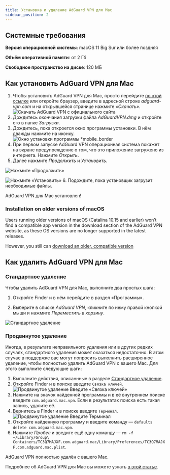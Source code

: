 ```yaml
---
title: Установка и удаление AdGuard VPN для Mac
sidebar_position: 2
---
```


## Системные требования

**Версия операционной системы**: macOS 11 Big Sur или более поздняя

**Объём оперативной памяти**: от 2 Гб

**Свободное пространство на диске**: 120 МБ

## Как установить AdGuard VPN для Mac

1. Чтобы установить AdGuard VPN для Mac, просто перейдите [по этой ссылке](https://agrd.io/mac_vpn) или откройте браузер, введите в адресной строке *adguard-vpn.com* и на открывшейся странице нажмите *«Скачать»*. ![Скачать AdGuard VPN с официального сайта](https://cdn.adguardvpn.com/public/Adguard/kb/vpn-install/mac-install-en.png)
2. Дождитесь окончания загрузки файла *AdGuardVPN.dmg* и откройте его в папке *Загрузки*.
3. Дождитесь, пока откроется окно программы установки. В нём дважды нажмите на иконку. ![Окно установки программы *mobile_border](https://cdn.adguardvpn.com/public/Adguard/kb/vpn-install/mac-install-ru-1.png)
4. При первом запуске AdGuard VPN операционная система покажет на экране предупреждение о том, что это приложение загружено из интернета. Нажмите *Открыть*.
5. Далее нажмите *Продолжить* и *Установить*.

![Нажмите «Продолжить»](https://cdn.adguardvpn.com/public/Adguard/kb/vpn-install/.mac-install-2-en~imageoptim.png)

![Нажмите «Установить»](https://cdn.adguardvpn.com/public/Adguard/kb/vpn-install/mac-install-3-en.png)
6. Подождите, пока установщик загрузит необходимые файлы.

AdGuard VPN для Mac установлен!

### Installation on older versions of macOS

Users running older versions of macOS (Catalina 10.15 and earlier) won’t find a compatible app version in the download section of the AdGuard VPN website, as these OS versions are no longer supported in the latest releases.

However, you still can [download an older, compatible version](https://agrd.io/adguard_vpn_for_macoscatalina)

## Как удалить AdGuard VPN для Mac

### Стандартное удаление

Чтобы удалить AdGuard VPN для Mac, выполните два простых шага:

1. Откройте Finder и в нём перейдите в раздел «Программы».

2. Выберите в списке *AdGuard VPN*, кликните по нему правой кнопкой мыши и нажмите *Переместить в корзину*.

![Стандартное удаление](https://cdn.adguardvpn.com/public/Adguard/kb/vpn-install/mac-uninstall-1-en.png)

### Продвинутое удаление

Иногда, в результате неправильного удаления или в других редких случаях, стандартного удаления может оказаться недостаточно. В этом случае в поддержке вас могут попросить выполнить расширенное удаление, чтобы полностью удалить AdGuard VPN с вашего Mac. Для этого выполните следующие шаги:

1. Выполните действия, описаннные в разделе [Стандартное удаление](#how-to-uninstall-adguard-vpn-for-mac).
2. Откройте Finder и в поиске введите `Связка ключей`. ![Продвинутое удаление Введите «Связка ключей»](https://cdn.adguardvpn.com/public/Adguard/kb/vpn-install/mac-key-chain-en.png)
3. Нажмите на значок найденной программы и в её внутреннем поиске введите `com.adguard.mac.vpn`. Если в результатах поиска есть такая запись, удалите её.
4. Вернитесь в Finder и в поиске введите `Терминал`. ![Продвинутое удаление Введите Терминал](https://cdn.adguardvpn.com/public/Adguard/kb/vpn-install/mac-terminal-en.png)
5. Откройте найденную программу и введите команду — `defaults delete com.adguard.mac.vpn`.
6. Нажмите *Пробел* и введите ещё одну команду — `rm -f ~/Library/Group\ Containers/TC3Q7MAJXF.com.adguard.mac/Library/Preferences/TC3Q7MAJXF.com.adguard.mac.plist`.

AdGuard VPN полностью удалён с вашего Mac.

Подробнее об AdGuard VPN для Mac вы можете узнать [в этой статье](/adguard-vpn-for-mac/overview).
